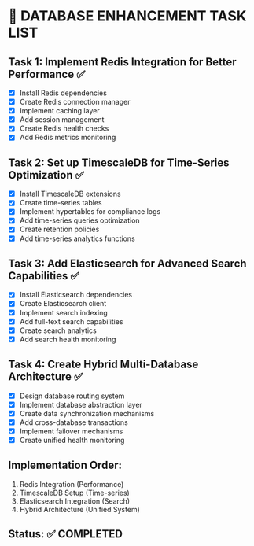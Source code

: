 # 🚀 DATABASE ENHANCEMENT TASK LIST

## Task 1: Implement Redis Integration for Better Performance ✅
- [x] Install Redis dependencies
- [x] Create Redis connection manager
- [x] Implement caching layer
- [x] Add session management
- [x] Create Redis health checks
- [x] Add Redis metrics monitoring

## Task 2: Set up TimescaleDB for Time-Series Optimization ✅
- [x] Install TimescaleDB extensions
- [x] Create time-series tables
- [x] Implement hypertables for compliance logs
- [x] Add time-series queries optimization
- [x] Create retention policies
- [x] Add time-series analytics functions

## Task 3: Add Elasticsearch for Advanced Search Capabilities ✅
- [x] Install Elasticsearch dependencies
- [x] Create Elasticsearch client
- [x] Implement search indexing
- [x] Add full-text search capabilities
- [x] Create search analytics
- [x] Add search health monitoring

## Task 4: Create Hybrid Multi-Database Architecture ✅
- [x] Design database routing system
- [x] Implement database abstraction layer
- [x] Create data synchronization mechanisms
- [x] Add cross-database transactions
- [x] Implement failover mechanisms
- [x] Create unified health monitoring

## Implementation Order:
1. Redis Integration (Performance)
2. TimescaleDB Setup (Time-series)
3. Elasticsearch Integration (Search)
4. Hybrid Architecture (Unified System)

## Status: ✅ COMPLETED
